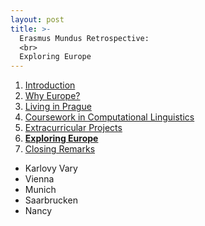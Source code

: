 ```yaml
---
layout: post
title: >-
  Erasmus Mundus Retrospective:
  <br>
  Exploring Europe
---
```


1. [Introduction](/erasmus-mundus)
1. [Why Europe?](/erasmus-why-europe)
1. [Living in Prague](/erasmus-living-in-prague)
1. [Coursework in Computational Linguistics](/erasmus-coursework-in-computational-linguistics)
1. [Extracurricular Projects](/erasmus-extracurricular-projects)
1. **[Exploring Europe](/erasmus-exploring-europe)**
1. [Closing Remarks](/erasmus-mundus-conclusion)

  - Karlovy Vary
  - Vienna
  - Munich
  - Saarbrucken
  - Nancy
